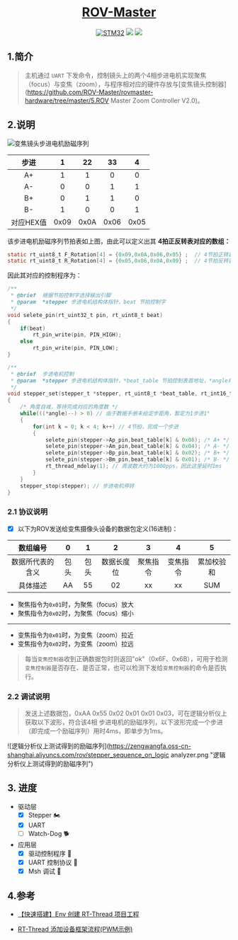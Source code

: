 <div align="center">
  <a href="https://github.com/zengwangfa/rov-master"><img src="https://zengwangfa.oss-cn-shanghai.aliyuncs.com/rov/rovmaster(vector)1.png" alt=""></a>
  <a href="https://github.com/zengwangfa/rov-master"><h1>ROV-Master</h2></a>
</div>

<div align="center">
  <a href="https://www.stmcu.com.cn"><img src="https://img.shields.io/badge/Device-STM32F103C8T6-orange?style=flat-square" alt="STM32"></a>
  <a href="https://www.rt-thread.org/"><img src="https://img.shields.io/badge/OS-RT--Thread-brightgreen" ></a>
  <a href="https://img.shields.io"><img src="https://img.shields.io/github/repo-size/ROV-Master/zoom-camera-controller?style=flat-square" ></a>
</div>

## 1.简介

>  主机通过 `UART` 下发命令，控制镜头上的两个4相步进电机实现聚焦（focus）与变焦（zoom），与程序相对应的硬件存放与[变焦镜头控制器](https://github.com/ROV-Master/rovmaster-hardware/tree/master/5.ROV Master Zoom Controller V2.0)。





## 2.说明
![变焦镜头步进电机励磁序列](https://zengwangfa.oss-cn-shanghai.aliyuncs.com/rov/focus_camera_sequence_of_excitation.png "变焦镜头步进电机励磁序列")



|   步进    |  1   |  22  |  33  |  4   |
| :-------: | :--: | :--: | :--: | :--: |
|    A+     |  1   |  1   |  0   |  0   |
|    A-     |  0   |  0   |  1   |  1   |
|    B+     |  0   |  1   |  1   |  0   |
|    B-     |  1   |  0   |  0   |  1   |
| 对应HEX值 | 0x09 | 0x0A | 0x06 | 0x05 |

该步进电机励磁序列节拍表如上图，由此可以定义出其 **4拍正反转表对应的数组：**

```c
static rt_uint8_t F_Rotation[4] = {0x09,0x0A,0x06,0x05} ;  // 4节拍正转表 Forward
static rt_uint8_t R_Rotation[4] = {0x05,0x06,0x0A,0x09} ;  // 4节拍反转表 Reverse
```

因此其对应的控制程序为：

```c
/**
 * @brief  根据节拍控制字选择输出引脚
 * @param  *stepper 步进电机结构体指针，beat 节拍控制字
 */
void selete_pin(rt_uint32_t pin, rt_uint8_t beat)
{
	if(beat)
		rt_pin_write(pin, PIN_HIGH);
	else
		rt_pin_write(pin, PIN_LOW);
}

/**
 * @brief  步进电机控制
 * @param  *stepper 步进电机结构体指针，*beat_table 节拍控制表首地址，*angle角度变量指针
 */
void stepper_set(stepper_t *stepper, rt_uint8_t *beat_table, rt_int16_t *angle)
{
	/* 角度自减，等待完成对应的角度数 */
	while(((*angle)--) > 0) // 由于数据手册未给定步距角，暂定为1步进1°
	{
		for(int k = 0; k < 4; k++) // 4节拍，完成一个步进
		{
			selete_pin(stepper->Ap_pin,beat_table[k] & 0x08); /* A+ */
			selete_pin(stepper->Am_pin,beat_table[k] & 0x04); /* A- */
			selete_pin(stepper->Bp_pin,beat_table[k] & 0x02); /* B+ */
			selete_pin(stepper->Bm_pin,beat_table[k] & 0x01); /* B- */
			rt_thread_mdelay(1); // 周波数大约为1000pps，因此这里延时1ms
		}
	}
	stepper_stop(stepper); // 步进电机停转
}
```



### 2.1 协议说明

- [x] 以下为ROV发送给变焦摄像头设备的数据包定义(16进制)：

|     数组编号     |  0   |  1   |     2      |    3     |    4     |     5      |
| :--------------: | :--: | :--: | :--------: | :------: | :------: | :--------: |
| 数据所代表的含义 | 包头 | 包头 | 数据长度位 | 聚焦指令 | 变焦指令 | 累加校验和 |
|     具体描述     |  AA  |  55  |     02     |    xx    |    xx    |    SUM     |

- 聚焦指令为`0x01`时，为聚焦（focus）放大
- 聚焦指令为`0x02`时，为聚焦（focus）缩小

---

- 变焦指令为`0x01`时，为变焦（zoom）拉近
- 变焦指令为`0x02`时，为变焦（zoom）拉远

> 每当`变焦控制器`收到正确数据包时则返回"ok"（0x6F、0x6B），可用于检测`变焦控制器`是否存在、是否正常，也可以检测下发给`变焦控制器`的命令是否执行。

### 2.2 调试说明

> 发送上述数据包，0xAA 0x55 0x02 0x01 0x01 0x03，可在逻辑分析仪上获取以下波形，符合该4相 步进电机的励磁序列，以下波形完成一个步进（即完成一个励磁序列）用时4ms，即单步为1ms。

![逻辑分析仪上测试得到的励磁序列](https://zengwangfa.oss-cn-shanghai.aliyuncs.com/rov/stepper_sequence_on_logic analyzer.png "逻辑分析仪上测试得到的励磁序列")


## 3. 进度
- 驱动层
	- [x] Stepper​ :motorcycle:
	- [x] UART
	- [ ] Watch-Dog :dog2:

- 应用层
	- [x] 驱动控制程序 :wrench:
	- [x] UART 控制协议 :pencil:
	- [x] Msh 调试 :dizzy:
	
## 4.参考

- [【快速搭建】Env 创建 RT-Thread 项目工程](https://www.rt-thread.org/document/site/application-note/setup/standard-project/an0017-standard-project/)

- [RT-Thread 添加设备框架流程(PWM示例)](https://www.rt-thread.org/document/site/application-note/driver/pwm/an0037-rtthread-driver-pwm/#)

  

  